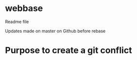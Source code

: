 # webbase
Readme file

Updates made on master on Github before rebase

# Purpose to create a git conflict
